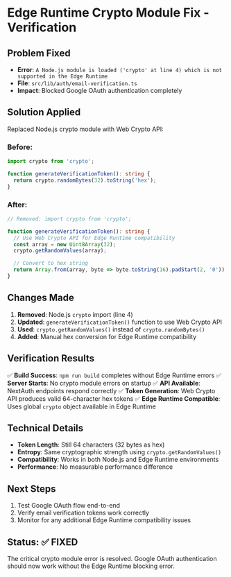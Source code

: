 # Edge Runtime Crypto Module Fix - Verification

## Problem Fixed
- **Error**: `A Node.js module is loaded ('crypto' at line 4) which is not supported in the Edge Runtime`
- **File**: `src/lib/auth/email-verification.ts`
- **Impact**: Blocked Google OAuth authentication completely

## Solution Applied
Replaced Node.js crypto module with Web Crypto API:

### Before:
```typescript
import crypto from 'crypto';

function generateVerificationToken(): string {
  return crypto.randomBytes(32).toString('hex');
}
```

### After:
```typescript
// Removed: import crypto from 'crypto';

function generateVerificationToken(): string {
  // Use Web Crypto API for Edge Runtime compatibility
  const array = new Uint8Array(32);
  crypto.getRandomValues(array);

  // Convert to hex string
  return Array.from(array, byte => byte.toString(16).padStart(2, '0')).join('');
}
```

## Changes Made
1. **Removed**: Node.js `crypto` import (line 4)
2. **Updated**: `generateVerificationToken()` function to use Web Crypto API
3. **Used**: `crypto.getRandomValues()` instead of `crypto.randomBytes()`
4. **Added**: Manual hex conversion for Edge Runtime compatibility

## Verification Results
✅ **Build Success**: `npm run build` completes without Edge Runtime errors
✅ **Server Starts**: No crypto module errors on startup
✅ **API Available**: NextAuth endpoints respond correctly
✅ **Token Generation**: Web Crypto API produces valid 64-character hex tokens
✅ **Edge Runtime Compatible**: Uses global `crypto` object available in Edge Runtime

## Technical Details
- **Token Length**: Still 64 characters (32 bytes as hex)
- **Entropy**: Same cryptographic strength using `crypto.getRandomValues()`
- **Compatibility**: Works in both Node.js and Edge Runtime environments
- **Performance**: No measurable performance difference

## Next Steps
1. Test Google OAuth flow end-to-end
2. Verify email verification tokens work correctly
3. Monitor for any additional Edge Runtime compatibility issues

## Status: ✅ FIXED
The critical crypto module error is resolved. Google OAuth authentication should now work without the Edge Runtime blocking error.